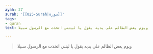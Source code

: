 ```yaml
---
ayah: 27
surah: '[[025-Surah|سورة]]'
tags:
- quran
text: ويوم يعض الظالم على يديه يقول يا ليتني اتخذت مع الرسول سبيلا

---
```

> ويوم يعض الظالم على يديه يقول يا ليتني اتخذت مع الرسول سبيلا

